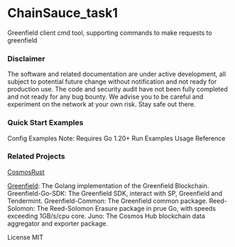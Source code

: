# ChainSauce_task1

Greenfield client cmd tool, supporting commands to make requests to greenfield

### Disclaimer
The software and related documentation are under active development, all subject to potential future change without notification and not ready for production use. The code and security audit have not been fully completed and not ready for any bug bounty. We advise you to be careful and experiment on the network at your own risk. Stay safe out there.

### Quick Start Examples
Config Examples
Note: Requires Go 1.20+
Run Examples
Usage
Reference

### Related Projects
[CosmosRust](https://github.com/cosmos/cosmos-rust)

[Greenfield](https://github.com/bnb-chain/greenfield): The Golang implementation of the Greenfield Blockchain.
Greenfield-Go-SDK: The Greenfield SDK, interact with SP, Greenfield and Tendermint.
Greenfield-Common: The Greenfield common package.
Reed-Solomon: The Reed-Solomon Erasure package in prue Go, with speeds exceeding 1GB/s/cpu core.
Juno: The Cosmos Hub blockchain data aggregator and exporter package.

License
MIT
